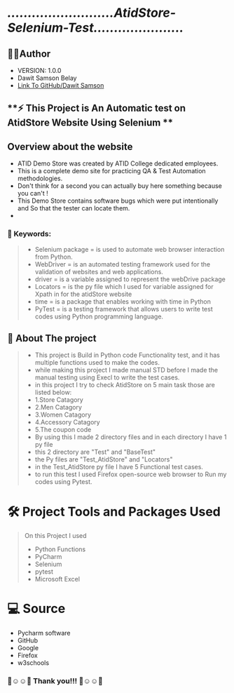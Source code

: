 # ***..........................AtidStore-Selenium-Test......................***
    
## 👨‍💻Author 
- VERSION: 1.0.0
- Dawit Samson Belay
- [Link To GitHub/Dawit Samson](https://github.com/DawitSamson)


## **⚡ This Project is An Automatic test on AtidStore Website Using Selenium **
## Overview about the website
* ATID Demo Store was created by ATID College dedicated employees. 
* This is a complete demo site for practicing QA & Test Automation methodologies. 
* Don't think for a second you can actually buy here something because you can't ! 
* This Demo Store contains software bugs which were put intentionally and So that the tester can locate them.
* 
### 🔑 Keywords:
>* Selenium package =  is used to automate web browser interaction from Python.
>* WebDriver = is an automated testing framework used for the validation of websites and web applications. 
>* driver = is a variable assigned to represent the webDrive package
>* Locators = is the py file which I used for variable assigned for Xpath in for the atidStore website
>* time = is a package that enables working with time in Python
>* PyTest = is a testing framework that allows users to write test codes using Python programming language. 

## 🚧 About The project
>* This project is Build in Python code Functionality test, and it has multiple functions used to make the codes.
>* while making this project I made manual STD before I made the manual testing using Execl to write the test cases.
>* in this project I try to check AtidStore on 5 main task those are listed below:
>* 1.Store Catagory 
>* 2.Men Catagory
>* 3.Women Catagory
>* 4.Accessory Catagory
>* 5.The coupon code 
>* By using this I made 2 directory files and in each directory I have 1 py file
>* this 2 directory are "Test" and "BaseTest" 
>* the Py files are "Test_AtidStore" and "Locators"
>* in the Test_AtidStore py file I have 5 Functional test cases.
>* to run this test I used Firefox open-source web browser to Run my codes using Pytest. 

# 🛠️ Project Tools and Packages Used
>On this Project I used 
>- Python Functions
>- PyCharm
>- Selenium 
>- pytest
>- Microsoft Excel


# 💻 Source
- Pycharm software
- GitHub 
- Google 
- Firefox
- w3schools


### 🙌☺️️☺️🙌   Thank you!!!     🙌☺️️☺️🙌

